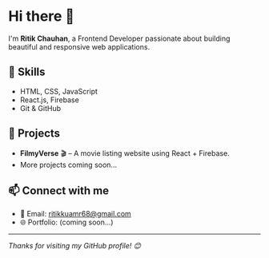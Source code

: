 # Hi there 👋

I'm **Ritik Chauhan**, a Frontend Developer passionate about building beautiful and responsive web applications.

## 🚀 Skills
- HTML, CSS, JavaScript
- React.js, Firebase
- Git & GitHub

## 📂 Projects
- **FilmyVerse** 🎬 – A movie listing website using React + Firebase.
- More projects coming soon...

## 📫 Connect with me
- 📧 Email: ritikkuamr68@gmail.com
- 🌐 Portfolio: (coming soon...)

---

_Thanks for visiting my GitHub profile! 😊_
